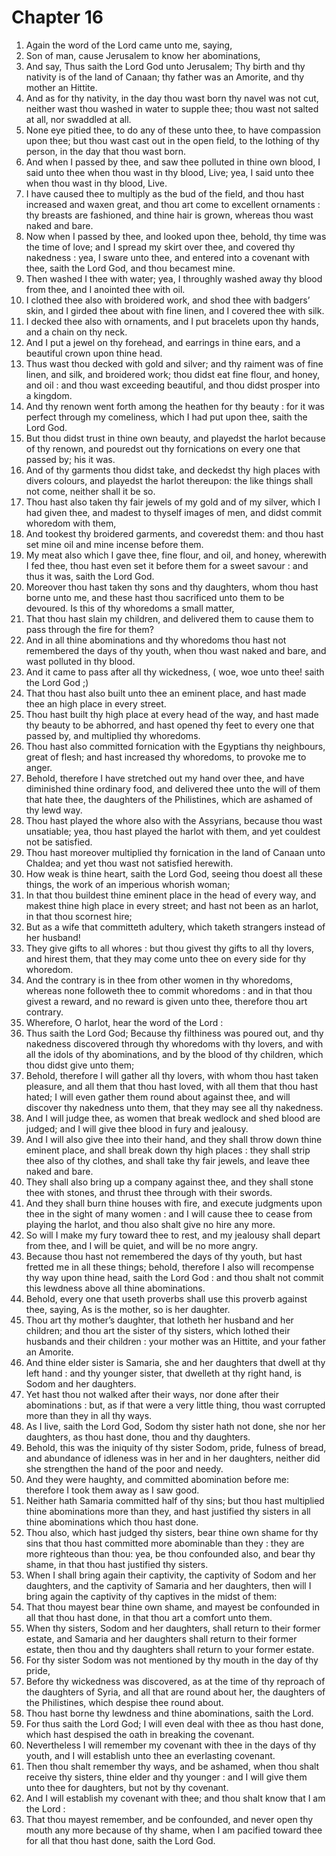 # Chapter 16

1. Again the word of the Lord came unto me, saying,
2. Son of man, cause Jerusalem to know her abominations,
3. And say, Thus saith the Lord God unto Jerusalem; Thy birth and thy nativity is of the land of Canaan; thy father was an Amorite, and thy mother an Hittite.
4. And as for thy nativity, in the day thou wast born thy navel was not cut, neither wast thou washed in water to supple thee; thou wast not salted at all, nor swaddled at all.
5. None eye pitied thee, to do any of these unto thee, to have compassion upon thee; but thou wast cast out in the open field, to the lothing of thy person, in the day that thou wast born.
6. And when I passed by thee, and saw thee polluted in thine own blood, I said unto thee when thou wast in thy blood, Live; yea, I said unto thee when thou wast in thy blood, Live.
7. I have caused thee to multiply as the bud of the field, and thou hast increased and waxen great, and thou art come to excellent ornaments : thy breasts are fashioned, and thine hair is grown, whereas thou wast naked and bare.
8. Now when I passed by thee, and looked upon thee, behold, thy time was the time of love; and I spread my skirt over thee, and covered thy nakedness : yea, I sware unto thee, and entered into a covenant with thee, saith the Lord God, and thou becamest mine.
9. Then washed I thee with water; yea, I throughly washed away thy blood from thee, and I anointed thee with oil.
10. I clothed thee also with broidered work, and shod thee with badgers’ skin, and I girded thee about with fine linen, and I covered thee with silk.
11. I decked thee also with ornaments, and I put bracelets upon thy hands, and a chain on thy neck.
12. And I put a jewel on thy forehead, and earrings in thine ears, and a beautiful crown upon thine head.
13. Thus wast thou decked with gold and silver; and thy raiment was of fine linen, and silk, and broidered work; thou didst eat fine flour, and honey, and oil : and thou wast exceeding beautiful, and thou didst prosper into a kingdom.
14. And thy renown went forth among the heathen for thy beauty : for it was perfect through my comeliness, which I had put upon thee, saith the Lord God.
15. But thou didst trust in thine own beauty, and playedst the harlot because of thy renown, and pouredst out thy fornications on every one that passed by; his it was.
16. And of thy garments thou didst take, and deckedst thy high places with divers colours, and playedst the harlot thereupon: the like things shall not come, neither shall it be so.
17. Thou hast also taken thy fair jewels of my gold and of my silver, which I had given thee, and madest to thyself images of men, and didst commit whoredom with them,
18. And tookest thy broidered garments, and coveredst them: and thou hast set mine oil and mine incense before them.
19. My meat also which I gave thee, fine flour, and oil, and honey, wherewith I fed thee, thou hast even set it before them for a sweet savour : and thus it was, saith the Lord God.
20. Moreover thou hast taken thy sons and thy daughters, whom thou hast borne unto me, and these hast thou sacrificed unto them to be devoured. Is this of thy whoredoms a small matter,
21. That thou hast slain my children, and delivered them to cause them to pass through the fire for them?
22. And in all thine abominations and thy whoredoms thou hast not remembered the days of thy youth, when thou wast naked and bare, and wast polluted in thy blood.
23. And it came to pass after all thy wickedness, ( woe, woe unto thee! saith the Lord God ;)
24. That thou hast also built unto thee an eminent place, and hast made thee an high place in every street.
25. Thou hast built thy high place at every head of the way, and hast made thy beauty to be abhorred, and hast opened thy feet to every one that passed by, and multiplied thy whoredoms.
26. Thou hast also committed fornication with the Egyptians thy neighbours, great of flesh; and hast increased thy whoredoms, to provoke me to anger.
27. Behold, therefore I have stretched out my hand over thee, and have diminished thine ordinary food, and delivered thee unto the will of them that hate thee, the daughters of the Philistines, which are ashamed of thy lewd way.
28. Thou hast played the whore also with the Assyrians, because thou wast unsatiable; yea, thou hast played the harlot with them, and yet couldest not be satisfied.
29. Thou hast moreover multiplied thy fornication in the land of Canaan unto Chaldea; and yet thou wast not satisfied herewith.
30. How weak is thine heart, saith the Lord God, seeing thou doest all these things, the work of an imperious whorish woman;
31. In that thou buildest thine eminent place in the head of every way, and makest thine high place in every street; and hast not been as an harlot, in that thou scornest hire;
32. But as a wife that committeth adultery, which taketh strangers instead of her husband!
33. They give gifts to all whores : but thou givest thy gifts to all thy lovers, and hirest them, that they may come unto thee on every side for thy whoredom.
34. And the contrary is in thee from other women in thy whoredoms, whereas none followeth thee to commit whoredoms : and in that thou givest a reward, and no reward is given unto thee, therefore thou art contrary.
35. Wherefore, O harlot, hear the word of the Lord :
36. Thus saith the Lord God; Because thy filthiness was poured out, and thy nakedness discovered through thy whoredoms with thy lovers, and with all the idols of thy abominations, and by the blood of thy children, which thou didst give unto them;
37. Behold, therefore I will gather all thy lovers, with whom thou hast taken pleasure, and all them that thou hast loved, with all them that thou hast hated; I will even gather them round about against thee, and will discover thy nakedness unto them, that they may see all thy nakedness.
38. And I will judge thee, as women that break wedlock and shed blood are judged; and I will give thee blood in fury and jealousy.
39. And I will also give thee into their hand, and they shall throw down thine eminent place, and shall break down thy high places : they shall strip thee also of thy clothes, and shall take thy fair jewels, and leave thee naked and bare.
40. They shall also bring up a company against thee, and they shall stone thee with stones, and thrust thee through with their swords.
41. And they shall burn thine houses with fire, and execute judgments upon thee in the sight of many women : and I will cause thee to cease from playing the harlot, and thou also shalt give no hire any more.
42. So will I make my fury toward thee to rest, and my jealousy shall depart from thee, and I will be quiet, and will be no more angry.
43. Because thou hast not remembered the days of thy youth, but hast fretted me in all these things; behold, therefore I also will recompense thy way upon thine head, saith the Lord God : and thou shalt not commit this lewdness above all thine abominations.
44. Behold, every one that useth proverbs shall use this proverb against thee, saying, As is the mother, so is her daughter.
45. Thou art thy mother’s daughter, that lotheth her husband and her children; and thou art the sister of thy sisters, which lothed their husbands and their children : your mother was an Hittite, and your father an Amorite.
46. And thine elder sister is Samaria, she and her daughters that dwell at thy left hand : and thy younger sister, that dwelleth at thy right hand, is Sodom and her daughters.
47. Yet hast thou not walked after their ways, nor done after their abominations : but, as if that were a very little thing, thou wast corrupted more than they in all thy ways.
48. As I live, saith the Lord God, Sodom thy sister hath not done, she nor her daughters, as thou hast done, thou and thy daughters.
49. Behold, this was the iniquity of thy sister Sodom, pride, fulness of bread, and abundance of idleness was in her and in her daughters, neither did she strengthen the hand of the poor and needy.
50. And they were haughty, and committed abomination before me: therefore I took them away as I saw good.
51. Neither hath Samaria committed half of thy sins; but thou hast multiplied thine abominations more than they, and hast justified thy sisters in all thine abominations which thou hast done.
52. Thou also, which hast judged thy sisters, bear thine own shame for thy sins that thou hast committed more abominable than they : they are more righteous than thou: yea, be thou confounded also, and bear thy shame, in that thou hast justified thy sisters.
53. When I shall bring again their captivity, the captivity of Sodom and her daughters, and the captivity of Samaria and her daughters, then will I bring again the captivity of thy captives in the midst of them:
54. That thou mayest bear thine own shame, and mayest be confounded in all that thou hast done, in that thou art a comfort unto them.
55. When thy sisters, Sodom and her daughters, shall return to their former estate, and Samaria and her daughters shall return to their former estate, then thou and thy daughters shall return to your former estate.
56. For thy sister Sodom was not mentioned by thy mouth in the day of thy pride,
57. Before thy wickedness was discovered, as at the time of thy reproach of the daughters of Syria, and all that are round about her, the daughters of the Philistines, which despise thee round about.
58. Thou hast borne thy lewdness and thine abominations, saith the Lord.
59. For thus saith the Lord God; I will even deal with thee as thou hast done, which hast despised the oath in breaking the covenant.
60. Nevertheless I will remember my covenant with thee in the days of thy youth, and I will establish unto thee an everlasting covenant.
61. Then thou shalt remember thy ways, and be ashamed, when thou shalt receive thy sisters, thine elder and thy younger : and I will give them unto thee for daughters, but not by thy covenant.
62. And I will establish my covenant with thee; and thou shalt know that I am the Lord :
63. That thou mayest remember, and be confounded, and never open thy mouth any more because of thy shame, when I am pacified toward thee for all that thou hast done, saith the Lord God.

